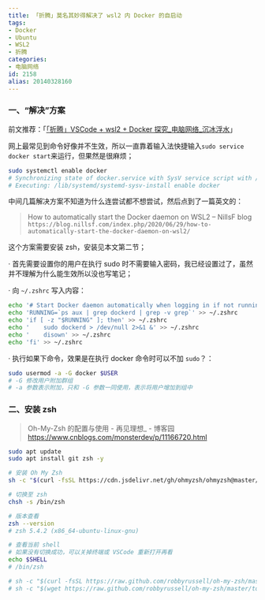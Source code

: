 ```yaml
---
title: 「折腾」莫名其妙得解决了 wsl2 内 Docker 的自启动
tags:
- Docker
- Ubuntu
- WSL2
- 折腾
categories:
- 电脑网络
id: 2158
alias: 20140328160
---
```


### 一、“解决”方案

前文推荐：「[「折腾」VSCode + wsl2 + Docker 探究\_电脑网络\_沉冰浮水](https://www.wdssmq.com/post/20220211184.html "「折腾」VSCode + wsl2 + Docker 探究\_电脑网络\_沉冰浮水")」

网上最常见到命令好像并不生效，所以一直靠着输入法快捷输入`sudo service docker start`来运行，但果然是很麻烦；

<!--more-->

```bash
sudo systemctl enable docker
# Synchronizing state of docker.service with SysV service script with /lib/systemd/systemd-sysv-install.
# Executing: /lib/systemd/systemd-sysv-install enable docker
```

中间几篇解决方案不知道为什么连尝试都不想尝试，然后点到了一篇英文的：

> How to automatically start the Docker daemon on WSL2 – NillsF blog
> `https://blog.nillsf.com/index.php/2020/06/29/how-to-automatically-start-the-docker-daemon-on-wsl2/`

这个方案需要安装 zsh，安装见本文第二节；

· 首先需要设置你的用户在执行 sudo 时不需要输入密码，我已经设置过了，虽然并不理解为什么能生效所以没也写笔记；

· 向 `~/.zshrc` 写入内容：

```bash
echo '# Start Docker daemon automatically when logging in if not running.' >> ~/.zshrc
echo 'RUNNING=`ps aux | grep dockerd | grep -v grep`' >> ~/.zshrc
echo 'if [ -z "$RUNNING" ]; then' >> ~/.zshrc
echo '    sudo dockerd > /dev/null 2>&1 &' >> ~/.zshrc
echo '    disown' >> ~/.zshrc
echo 'fi' >> ~/.zshrc
```

· 执行如果下命令，效果是在执行 docker 命令时可以不加 `sudo`？：

```bash
sudo usermod -a -G docker $USER
# -G 修改用户附加群组
# -a 参数表示附加，只和 -G 参数一同使用，表示将用户增加到组中
```

### 二、安装 zsh

> Oh-My-Zsh 的配置与使用 - 再见理想_ - 博客园
> https://www.cnblogs.com/monsterdev/p/11166720.html

```bash
sudo apt update
sudo apt install git zsh -y

# 安装 Oh My Zsh
sh -c "$(curl -fsSL https://cdn.jsdelivr.net/gh/ohmyzsh/ohmyzsh@master/tools/install.sh)"

# 切换至 zsh
chsh -s /bin/zsh

# 版本查看
zsh --version
# zsh 5.4.2 (x86_64-ubuntu-linux-gnu)

# 查看当前 shell
# 如果没有切换成功，可以关掉终端或 VSCode 重新打开再看
echo $SHELL
# /bin/zsh

# sh -c "$(curl -fsSL https://raw.github.com/robbyrussell/oh-my-zsh/master/tools/install.sh)"
# sh -c "$(wget https://raw.github.com/robbyrussell/oh-my-zsh/master/tools/install.sh -O -)"
```

<!-- > Error: Oh My Zsh can't be loaded from: bash. You need to run zsh instead. -->

